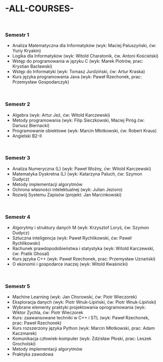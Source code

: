# -ALL-COURSES-
<br>

<h3>Semestr 1</h3>
<ul>
    <li>Analiza Matematyczna dla Informatyków (wyk: Maciej Paluszyński, ćw: Yuriy Kryakin)</li>
    <li>Logika dla Informatyków (wyk: Witold Charatonik, ćw. Antoni Kościelski)</li>
    <li>Wstęp do programowania w języku C (wyk: Marek Piotrów, prac: Krystian Bacławski)</li>
    <li>Wstęp do Informatyki (wyk: Tomasz Jurdziński, ćw: Artur Kraska)</li>
    <li>Kurs języka programowania Java (wyk: Paweł Rzechonek, prac: Przemysław Gospodarczyk)</li>
</ul>

<br>

<h3>Semestr 2</h3>
<ul>
    <li>Algebra (wyk: Artur Jeż, ćw: Witold Karczewski)</li>
    <li>Metody programowania (wyk: Filip Sieczkowski, Maciej Piróg ćw: Dariusz Biernacki)</li>
    <li>Programowanie obiektowe (wyk: Marcin Młotkowski, ćw: Robert Kraus)</li>
    <li>Angielski B2-II</li>
</ul>

<br>

<h3>Semestr 3</h3>
<ul>
    <li>Analiza Numeryczna (L) (wyk: Paweł Woźny, ćw: Witold Karczewski)</li>
    <li>Matematyka Dyskretna (L) (wyk: Katarzyna Paluch, ćw: Szymon Dudycz)</li>
    <li>Metody implementacji algorytmów</li>
    <li>Ochrona własności intelektualnej (wyk: Julian Jezioro)</li>
    <li>Rozwój Systemu Zapisów (projekt: Jan Marcinkowski)</li>
</ul>

<br>

<h3>Semestr 4</h3>
<ul>
    <li>Algorytmy i struktury danych M (wyk: Krzysztof Loryś, ćw: Szymon Dudycz)</li>
    <li>Sztuczna inteligencja (wyk: Paweł Rychlikowski, ćw: Paweł Rychlikowski)</li>
    <li>Rachunek prawdopodobieństwa i statystyka (wyk: Witold Karczewski, ćw: Pratik Ghosal)</li>
    <li>Kurs języka C++ (wyk: Paweł Rzechonek, prac: Przemysław Uznański)</li>
    <li>O ekonomii i gospodarce inaczej (wyk: Witold Kwaśnicki) </li>
</ul>

<br>

<h3>Semestr 5</h3>
<ul>
    <li>Machine Learning (wyk: Jan Chorowski, ćw: Piotr Wieczorek)</li>
    <li>Eksploracja danych (wyk: Piotr Wnuk-Lipiński, ćw: Piotr Wnuk-Lipiński)</li>
    <li>Wybrane elementy praktyki projektowania oprogramowania (wyk: Wiktor Zychla, ćw: Piotr Wieczorek</li>
    <li>Kurs: zaawansowane techniki w C++ i STL (wyk: Paweł Rzechonek, prac: Paweł Rzechonek)</li>
    <li>Kurs rozszerzony języka Python (wyk: Marcin Młotkowski, prac: Adam Kaczmarek)</li>
    <li>Komunikacja człowiek-komputer (wyk: Zdzisław Płoski, prac: Leszek Grocholski)</li>
    <li>Metody implementacji algorytmów</li>
    <li>Praktyka zawodowa</li>
</ul>
